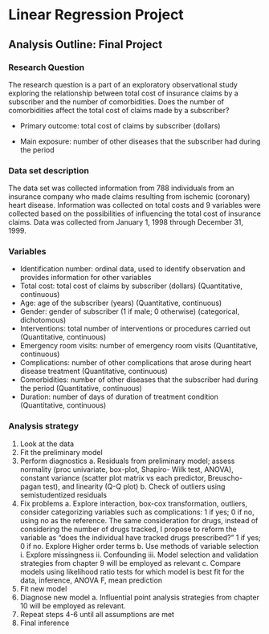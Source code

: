 # Linear Regression Project #

## Analysis Outline: Final Project ##

### Research Question ###
The research question is a part of an exploratory observational study exploring the relationship between total cost of insurance claims by a subscriber and the number of comorbidities. Does the number of comorbidities affect the total cost of claims made by a subscriber?

-	Primary outcome: total cost of claims by subscriber (dollars)

-	Main exposure: number of other diseases that the subscriber had during the period

### Data set description ###
The data set was collected information from 788 individuals from an insurance company who made claims resulting from ischemic (coronary) heart disease. Information was collected on total costs and 9 variables were collected based on the possibilities of influencing the total cost of insurance claims. Data was collected from January 1, 1998 through December 31, 1999. 

### Variables ###

  - Identification number: ordinal data, used to identify observation and provides information for other variables 
  - Total cost: total cost of claims by subscriber (dollars) (Quantitative, continuous)
  - Age: age of the subscriber (years) (Quantitative, continuous)
  - Gender: gender of subscriber (1 if male; 0 otherwise) (categorical, dichotomous)
  - Interventions: total number of interventions or procedures carried out (Quantitative, continuous)
  - Emergency room visits: number of emergency room visits (Quantitative, continuous)
  - Complications: number of other complications that arose during heart disease treatment (Quantitative, continuous)
  - Comorbidities: number of other diseases that the subscriber had during the period (Quantitative, continuous)
  - Duration: number of days of duration of treatment condition (Quantitative, continuous)
  
 
### Analysis strategy ###
  1.	Look at the data
  2.	Fit the preliminary model 
  3.	Perform diagnostics
    a.	Residuals from preliminary model; assess normality (proc univariate, box-plot, Shapiro- Wilk test, ANOVA), constant variance (scatter plot matrix vs each         predictor, Breuscho-pagan test), and linearity (Q-Q plot)
    b.	Check of outliers using semistudentized residuals 
  4.	Fix problems
     a.	Explore interaction, box-cox transformation, outliers, consider categorizing variables such as complications: 1 if yes; 0 if no, using no as the reference. The same consideration for drugs, instead of considering the number of drugs tracked, I propose to reform the variable as “does the individual have tracked drugs prescribed?” 1 if yes; 0 if no. Explore Higher order terms 
     b.	Use methods of variable selection 
      i.	Explore missingness 
      ii.	Confounding 
      iii.	Model selection and validation strategies from chapter 9 will be employed as relevant
    c.	Compare models using likelihood ratio tests for which model is best fit for the data, inference, ANOVA F, mean prediction 
  5.	Fit new model 
  6.	Diagnose new model
    a.	Influential point analysis strategies from chapter 10 will be employed as relevant.
  7.	Repeat steps 4-6 until all assumptions are met
  8.	Final inference 

